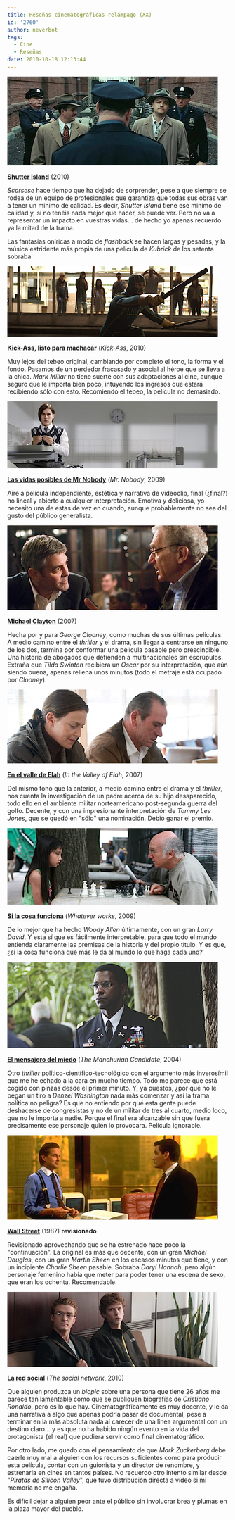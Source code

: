 ```yaml
---
title: Reseñas cinematográficas relámpago (XX)
id: '2760'
author: neverbot
tags:
  - Cine
  - Reseñas
date: 2010-10-18 12:13:44
---
```


![shutter-island.jpeg](./resenas-cinematograficas-relampago-xx/shutter-island.jpg)  

**[Shutter Island](http://www.imdb.com/title/tt1130884/)** (2010)

_Scorsese_ hace tiempo que ha dejado de sorprender, pese a que siempre se rodea de un equipo de profesionales que garantiza que todas sus obras van a tener un mínimo de calidad. Es decir, _Shutter Island_ tiene ese mínimo de calidad y, si no tenéis nada mejor que hacer, se puede ver. Pero no va a representar un impacto en vuestras vidas... de hecho yo apenas recuerdo ya la mitad de la trama.

Las fantasías oníricas a modo de _flashback_ se hacen largas y pesadas, y la música estridente más propia de una película de _Kubrick_ de los setenta sobraba.

![kick-ass.png](./resenas-cinematograficas-relampago-xx/kick-ass.png)  

**[Kick-Ass, listo para machacar](http://www.imdb.com/title/tt1250777/)** (_Kick-Ass_, 2010)

Muy lejos del tebeo original, cambiando por completo el tono, la forma y el fondo. Pasamos de un perdedor fracasado y asocial al héroe que se lleva a la chica. _Mark Millar_ no tiene suerte con sus adaptaciones al cine, aunque seguro que le importa bien poco, intuyendo los ingresos que estará recibiendo sólo con esto. Recomiendo el tebeo, la película no demasiado.

![mr.nobody.png](./resenas-cinematograficas-relampago-xx/mr.nobody.png)  

**[Las vidas posibles de Mr Nobody](http://www.imdb.com/title/tt0485947/)** (_Mr. Nobody_, 2009)

Aire a película independiente, estética y narrativa de videoclip, final (¿final?) no lineal y abierto a cualquier interpretación. Emotiva y deliciosa, yo necesito una de estas de vez en cuando, aunque probablemente no sea del gusto del público generalista.

![michael-clayton.png](./resenas-cinematograficas-relampago-xx/michael-clayton.png)  

**[Michael Clayton](http://www.imdb.com/title/tt0465538/)** (2007)

Hecha por y para _George Clooney_, como muchas de sus últimas películas. A medio camino entre el _thriller_ y el drama, sin llegar a centrarse en ninguno de los dos, termina por conformar una película pasable pero prescindible. Una historia de abogados que defienden a multinacionales sin escrúpulos. Extraña que _Tilda Swinton_ recibiera un _Oscar_ por su interpretación, que aún siendo buena, apenas rellena unos minutos (todo el metraje está ocupado por _Clooney_).

![valley-elah.png](./resenas-cinematograficas-relampago-xx/valley-elah.png)  

**[En el valle de Elah](http://www.imdb.com/title/tt0465538/)** (_In the Valley of Elah_, 2007)

Del mismo tono que la anterior, a medio camino entre el drama y el _thriller_, nos cuenta la investigación de un padre acerca de su hijo desaparecido, todo ello en el ambiente militar norteamericano post-segunda guerra del golfo. Decente, y con una impresionante interpretación de _Tommy Lee Jones_, que se quedó en "sólo" una nominación. Debió ganar el premio.

![whatever-works.png](./resenas-cinematograficas-relampago-xx/whatever-works.png)

**[Si la cosa funciona](http://www.imdb.com/title/tt1178663/)** (_Whatever works_, 2009)

De lo mejor que ha hecho _Woody Allen_ últimamente, con un gran _Larry David_. Y esta sí que es fácilmente interpretable, para que todo el mundo entienda claramente las premisas de la historia y del propio título. Y es que, ¿si la cosa funciona qué más le da al mundo lo que haga cada uno?

![machurian-candidate.png](./resenas-cinematograficas-relampago-xx/machurian-candidate.png)

**[El mensajero del miedo](http://www.imdb.com/title/tt1178663/)** (_The Manchurian Candidate_, 2004)

Otro _thriller_ político-científico-tecnológico con el argumento más inverosímil que me he echado a la cara en mucho tiempo. Todo me parece que está cogido con pinzas desde el primer minuto. Y, ya puestos, ¿por qué no le pegan un tiro a _Denzel Washington_ nada más comenzar y así la trama política no peligra? Es que no entiendo por qué esta gente puede deshacerse de congresistas y no de un militar de tres al cuarto, medio loco, que no le importa a nadie. Porque el final era alcanzable sin que fuera precisamente ese personaje quien lo provocara. Película ignorable.

![wall-street.png](./resenas-cinematograficas-relampago-xx/wall-street.png)

**[Wall Street](http://www.imdb.com/title/tt0094291/)** (1987) **revisionado**

Revisionado aprovechando que se ha estrenado hace poco la "continuación". La original es más que decente, con un gran _Michael Douglas_, con un gran _Martin Sheen_ en los escasos minutos que tiene, y con un incipiente _Charlie Sheen_ pasable. Sobraba _Daryl Hannah_, pero algún personaje femenino había que meter para poder tener una escena de sexo, que eran los ochenta. Recomendable.

![social-network.png](./resenas-cinematograficas-relampago-xx/social-network.png)

**[La red social](http://www.imdb.es/title/tt1285016/)** (_The social network_, 2010)

Que alguien produzca un _biopic_ sobre una persona que tiene 26 años me parece tan lamentable como que se publiquen biografías de _Cristiano Ronaldo_, pero es lo que hay. Cinematográficamente es muy decente, y le da una narrativa a algo que apenas podría pasar de documental, pese a terminar en la más absoluta nada al carecer de una línea argumental con un destino claro... y es que no ha habido ningún evento en la vida del protagonista (el real) que pudiera servir como final cinematográfico.

Por otro lado, me quedo con el pensamiento de que _Mark Zuckerberg_ debe caerle muy mal a alguien con los recursos suficientes como para producir esta película, contar con un guionista y un director de renombre, y estrenarla en cines en tantos países. No recuerdo otro intento similar desde "_Piratas de Silicon Valley_", que tuvo distribución directa a vídeo si mi memoria no me engaña.

Es difícil dejar a alguien peor ante el público sin involucrar brea y plumas en la plaza mayor del pueblo.